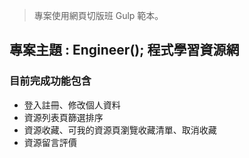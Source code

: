
> 專案使用網頁切版班 Gulp 範本。
## 專案主題 : Engineer(); 程式學習資源網
### 目前完成功能包含
- 登入註冊、修改個人資料
- 資源列表頁篩選排序
- 資源收藏、可我的資源頁瀏覽收藏清單、取消收藏
- 資源留言評價
